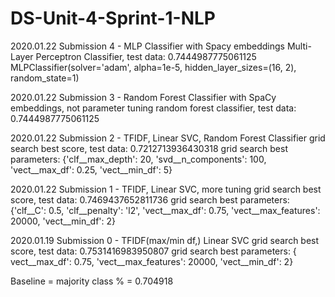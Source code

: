 # DS-Unit-4-Sprint-1-NLP

2020.01.22 Submission 4 - MLP Classifier with Spacy embeddings
Multi-Layer Perceptron Classifier, test data: 0.7444987775061125
MLPClassifier(solver='adam', 
                alpha=1e-5,
                hidden_layer_sizes=(16, 2),
                random_state=1)

2020.01.22 Submission 3 - Random Forest Classifier with SpaCy embeddings, not parameter tuning
    random forest classifier, test data: 0.7444987775061125

2020.01.22 Submission 2 - TFIDF, Linear SVC, Random Forest Classifier
    grid search best score, test data: 0.7212713936430318
    grid search best parameters:
                                {'clf__max_depth': 20,
                                'svd__n_components': 100,
                                'vect__max_df': 0.25,
                                'vect__min_df': 5}


2020.01.22 Submission 1 - TFIDF, Linear SVC, more tuning
    grid search best score, test data: 0.7469437652811736
    grid search best parameters:
                                {'clf__C': 0.5,
                                'clf__penalty': 'l2',
                                'vect__max_df': 0.75,
                                'vect__max_features': 20000,
                                'vect__min_df': 2}


2020.01.19 Submission 0 - TFIDF(max/min df,) Linear SVC
    grid search best score, test data: 0.7531416983950807
    grid search best parameters:
                                { vect__max_df': 0.75,
                                'vect__max_features': 20000,
                                'vect__min_df': 2}

Baseline = majority class % = 0.704918